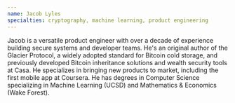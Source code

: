 ```yaml
---
name: Jacob Lyles
specialties: cryptography, machine learning, product engineering
---
```


Jacob is a versatile product engineer with over a decade of experience building secure systems and developer teams. He's an original author of the Glacier Protocol, a widely adopted standard for Bitcoin cold storage, and previously developed Bitcoin inheritance solutions and wealth security tools at Casa. He specializes in bringing new products to market, including the first mobile app at Coursera. He has degrees in Computer Science specializing in Machine Learning (UCSD) and Mathematics & Economics (Wake Forest).